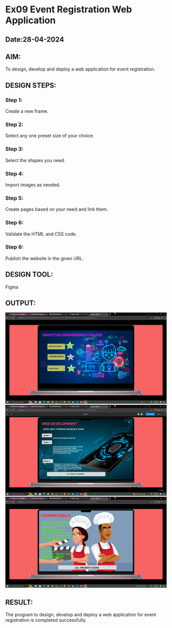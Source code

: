 # Ex09 Event Registration Web Application
## Date:28-04-2024

## AIM:
To design, develop and deploy a web application for event registration.

## DESIGN STEPS:

### Step 1:
Create a new frame.

### Step 2:
Select any one preset size of your choice.

### Step 3:
Select the shapes you need.

### Step 4:
Import images as needed.

### Step 5:
Create pages based on your need and link them.

### Step 6:

Validate the HTML and CSS code.

### Step 6:

Publish the website in the given URL.

## DESIGN TOOL:
Figma


## OUTPUT:
![alt text](<Screenshot 2024-04-24 225141.png>)
![alt text](<Screenshot 2024-04-24 225219 copy.png>)
![alt text](<Screenshot 2024-04-24 225251.png>)



## RESULT:
The program to design, develop and deploy a web application for event registration is completed successfully.
